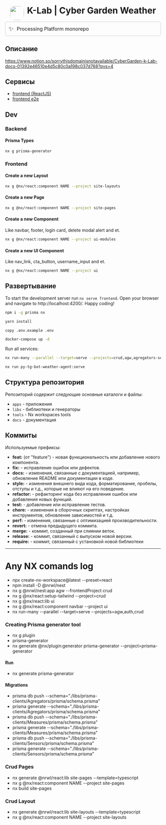 <div style="display: flex; flex-direction: row; align-items: center; justify-content: center;">  
  <img style="border-radius: 1em; align-self: center;" src="https://git.djft.ru/avatars/9f5343fc9d97fdb7f08afabf3c472334?size=420" width="45">  
  <h1 style="text-align: center; margin-left: 10px; margin-top: 2px;">K-Lab | Cyber Garden Weather</h1>  
</div>  



<div style="display: flex; align-items: center; border: 1px solid #ccc; padding: 10px; border-radius: 5px;">  
  <span style="font-size: 20px; margin-right: 10px;">✨</span>  
  <span style="font-size: 16px;">  
  Processing Platform monorepo  
  </span>  
</div>  


## Описание
https://www.notion.so/sorrythisdomainisnotavailable/CyberGarden-k-Lab-docs-01392e46510e4d5c80c0a198c037d768?pvs=4



## Сервисы
- [frontend (ReactJS)](/apps/crud)
- [frontend e2e](/apps/crud-e2e)

## Dev
### Backend
#### Prisma Types
```bash  
nx g prisma-generator
```  
  
### Frontend  
#### Create a new Layout  
```bash  
nx g @nx/react:component NAME --project site-layouts
```  
#### Create a new Page  
```bash  
nx g @nx/react:component NAME --project site-pages
```  
#### Create a new Component  
Like navbar, footer, login card, delete modal alert and et.  
```bash  
nx g @nx/react:component NAME --project ui-modules
```  
#### Create a new UI Component  
Like nav_link, cta_button, username_input and et.  
```bash  
nx g @nx/react:component NAME --project ui
```  
  
  
## Развертывание  
  
To start the development server run `nx serve frontend`. Open your browser and navigate to http://localhost:4200/. Happy coding!  
```bash  
npm i -g prisma nx
```  
  
```bash  
yarn install
```  
  
```bash  
copy .env.example .env
```  
  
```bash  
docker-compose up -d
```
  
Run all services:  
```bash  
nx run-many --parallel --target=serve --projects=crud,agw,agregators-service,measures-service,sensors-service
```   

```bash  
nx run py-tg-bot-weather-agent:serve
```   


## Структура репозитория
Репозиторий содержит следующие основные каталоги и файлы:
- `apps` - приложения
- `libs` - библиотеки и генераторы
- `tools` - Nx workspaces tools
- `docs` - документация


## Коммиты
Используемые префиксы:
- **feat:** (от "feature") - новая функциональность или добавление нового компонента.
- **fix:** - исправление ошибок или дефектов.
- **docs:** - изменения, связанные с документацией, например, обновление README или документации в коде.
- **style:** - изменения внешнего вида кода, форматирование, пробелы, отступы и т.д., которые не влияют на его поведение.
- **refactor:** - рефакторинг кода без исправления ошибок или добавления новых функций.
- **test:** - добавление или исправление тестов.
- **chore:** - изменения в сборочных скриптах, настройках инструментов, обновление зависимостей и т.д.
- **perf:** - изменения, связанные с оптимизацией производительности.
- **revert:** - отмена предыдущего коммита.
- **merge:** - коммит, созданный при слиянии веток.
- **release:** - коммит, связанный с выпуском новой версии.
- **require:** - коммит, связанный с установкой новой библиотеки
---  
# Any NX comands log
- npx create-nx-workspace@latest --preset=react
- npm install -D @nrwl/nest
- nx g @nrwl/nest:app agw --frontendProject crud
- nx g @nx/react:setup-tailwind --project=crud
- nx g @nx/react:lib ui
- nx g @nx/react:component navbar --project ui
- nx run-many --parallel --target=serve --projects=agw,auth,crud
### Creating Prisma generator tool
- nx g plugin
- prisma-generator
- nx generate @nx/plugin:generator prisma-generator --project=prisma-generator
#### Run
- nx generate prisma-generator
#### Migrations
- prisma db push --schema="./libs/prisma-clients/Agregators/prisma/schema.prisma"
- prisma generate --schema="./libs/prisma-clients/Agregators/prisma/schema.prisma"
- prisma db push --schema="./libs/prisma-clients/Measures/prisma/schema.prisma"
- prisma generate --schema="./libs/prisma-clients/Measures/prisma/schema.prisma"
- prisma db push --schema="./libs/prisma-clients/Sensors/prisma/schema.prisma"
- prisma generate --schema="./libs/prisma-clients/Sensors/prisma/schema.prisma"
### Crud Pages
- nx generate @nrwl/react:lib site-pages --template=typescript
- nx g @nx/react:component NAME --project site-pages
- nx build site-pages
### Crud Layout
- nx generate @nrwl/react:lib site-layouts --template=typescript
- nx g @nx/react:component NAME --project site-layouts
